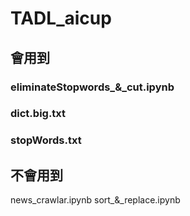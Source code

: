 # TADL_aicup
## 會用到
### eliminateStopwords_&_cut.ipynb
### dict.big.txt
### stopWords.txt


## 不會用到
news_crawlar.ipynb
sort_&_replace.ipynb
